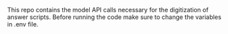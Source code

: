 This repo contains the model API calls necessary for the digitization of answer scripts.
Before running the code make sure to change the variables in .env file.
